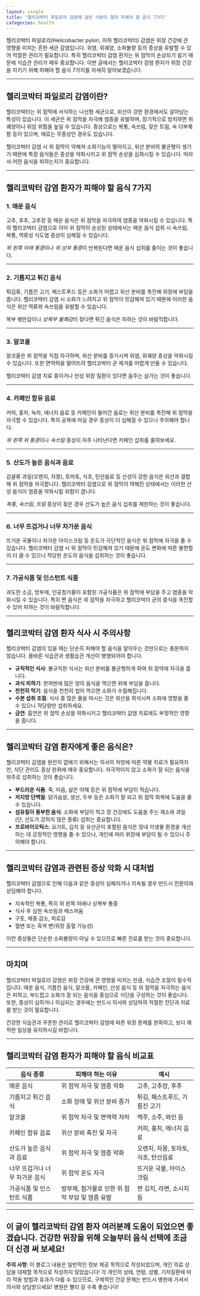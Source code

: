 ```yaml
---
layout: single
title: "헬리코박터 파일로리 감염에 걸린 사람이 절대 피해야 할 음식 7가지"
categories: health
---
```

헬리코박터 파일로리(Helicobacter pylori, 이하 헬리코박터) 감염은 위장 건강에 큰 영향을 미치는 흔한 세균 감염입니다. 위염, 위궤양, 소화불량 등의 증상을 유발할 수 있어 적절한 관리가 필요합니다. 특히 헬리코박터 감염 환자는 위 점막이 손상되기 쉽기 때문에 식습관 관리가 매우 중요합니다. 이번 글에서는 헬리코박터 감염 환자가 위장 건강을 지키기 위해 피해야 할 음식 7가지를 자세히 알아보겠습니다.

---

## 헬리코박터 파일로리 감염이란?

헬리코박터는 위 점막에 서식하는 나선형 세균으로, 위산이 강한 환경에서도 살아남는 특성이 있습니다. 이 세균은 위 점막을 자극해 염증을 유발하며, 장기적으로 방치하면 위궤양이나 위암 위험을 높일 수 있습니다. 증상으로는 복통, 속쓰림, 잦은 트림, 속 더부룩함 등이 있으며, 때로는 무증상인 경우도 있습니다.

헬리코박터 감염 시 위 점막이 약해져 소화기능이 떨어지고, 위산 분비의 불균형이 생기기 때문에 특정 음식들은 증상을 악화시키고 위 점막 손상을 심화시킬 수 있습니다. 따라서 어떤 음식을 피하는지가 중요합니다.

---

## 헬리코박터 감염 환자가 피해야 할 음식 7가지

### 1. 매운 음식

고추, 후추, 고추장 등 매운 음식은 위 점막을 자극하여 염증을 악화시킬 수 있습니다. 특히 헬리코박터 감염으로 이미 위 점막이 손상된 상태에서는 매운 음식 섭취 시 속쓰림, 복통, 역류성 식도염 증상이 심해질 수 있습니다.

*위 왼쪽 아래 통증*이나 *위 상부 통증*이 반복된다면 매운 음식 섭취를 줄이는 것이 좋습니다.

---

### 2. 기름지고 튀긴 음식

튀김류, 기름진 고기, 패스트푸드 등은 소화가 어렵고 위산 분비를 촉진해 위장에 부담을 줍니다. 헬리코박터 감염 시 소화가 느려지고 위 점막이 민감해져 있기 때문에 이러한 음식은 위산 역류와 속쓰림을 유발할 수 있습니다.

복부 팽만감이나 *상복부 불쾌감*이 잦다면 튀긴 음식은 피하는 것이 바람직합니다.

---

### 3. 알코올

알코올은 위 점막을 직접 자극하며, 위산 분비를 증가시켜 위염, 위궤양 증상을 악화시킬 수 있습니다. 또한 면역력을 떨어뜨려 헬리코박터 균 제거를 어렵게 만들 수 있습니다. 

헬리코박터 감염 치료 중이거나 만성 위장 질환이 있다면 음주는 삼가는 것이 좋습니다.

---

### 4. 카페인 함유 음료

커피, 홍차, 녹차, 에너지 음료 등 카페인이 들어간 음료는 위산 분비를 촉진해 위 점막을 자극할 수 있습니다. 특히 공복에 마실 경우 증상이 더 심해질 수 있으니 주의해야 합니다.

*위 왼쪽 위 통증*이나 *속쓰림* 증상이 자주 나타난다면 카페인 섭취를 줄여보세요.

---

### 5. 산도가 높은 음식과 음료

감귤류 과일(오렌지, 자몽), 토마토, 식초, 탄산음료 등 산성이 강한 음식은 위산과 결합해 위 점막을 자극합니다. 헬리코박터 감염으로 위 점막이 약해진 상태에서는 이러한 산성 음식이 염증을 악화시킬 위험이 큽니다.

*복통*, *속쓰림*, *트림* 증상이 잦은 경우 산도가 높은 음식 섭취를 제한하는 것이 좋습니다.

---

### 6. 너무 뜨겁거나 너무 차가운 음식

뜨거운 국물이나 차가운 아이스크림 등 온도가 극단적인 음식은 위 점막에 자극을 줄 수 있습니다. 헬리코박터 감염 시 위 점막이 민감해져 있기 때문에 온도 변화에 따른 불편함이 더 클 수 있으니 적당한 온도의 음식을 섭취하는 것이 좋습니다.

---

### 7. 가공식품 및 인스턴트 식품

과도한 소금, 방부제, 인공첨가물이 포함된 가공식품은 위 점막에 부담을 주고 염증을 악화시킬 수 있습니다. 특히 짠 음식은 위 점막을 자극하고 헬리코박터 균의 증식을 촉진할 수 있어 피하는 것이 바람직합니다.

---

## 헬리코박터 감염 환자 식사 시 주의사항

헬리코박터 감염이 있을 때는 단순히 피해야 할 음식을 알아두는 것만으로는 충분하지 않습니다. 올바른 식습관과 생활습관 개선이 병행되어야 합니다.

- **규칙적인 식사**: 불규칙한 식사는 위산 분비를 불균형하게 하여 위 점막에 자극을 줍니다.
- **과식 피하기**: 한꺼번에 많은 양의 음식을 먹으면 위에 부담을 줍니다.
- **천천히 먹기**: 음식을 천천히 씹어 먹으면 소화가 수월해집니다.
- **수분 섭취 조절**: 식사 중 많은 물을 마시는 것은 위산을 희석시켜 소화에 영향을 줄 수 있으니 적당량만 섭취하세요.
- **금연**: 흡연은 위 점막 손상을 악화시키고 헬리코박터 감염 치료에도 부정적인 영향을 줍니다.

---

## 헬리코박터 감염 환자에게 좋은 음식은?

헬리코박터 감염을 완전히 없애기 위해서는 의사의 처방에 따른 약물 치료가 필요하지만, 식단 관리도 증상 완화에 매우 중요합니다. 자극적이지 않고 소화가 잘 되는 음식을 위주로 섭취하는 것이 좋습니다.

- **부드러운 식품**: 죽, 미음, 삶은 야채 등은 위 점막에 부담이 적습니다.
- **저지방 단백질**: 닭가슴살, 생선, 두부 등은 소화가 잘 되고 위 점막 회복에 도움을 줄 수 있습니다.
- **섬유질이 풍부한 음식**: 소화에 부담이 적고 장 건강에도 도움을 주는 채소와 과일(단, 산도가 강하지 않은 종류) 섭취는 중요합니다.
- **프로바이오틱스**: 요거트, 김치 등 유산균이 포함된 음식은 장내 미생물 환경을 개선하는 데 긍정적인 영향을 줄 수 있으나, 개인에 따라 위장에 부담이 될 수 있으니 주의해야 합니다.

---

## 헬리코박터 감염과 관련된 증상 악화 시 대처법

헬리코박터 감염으로 인해 다음과 같은 증상이 심해지거나 지속될 경우 반드시 전문의와 상담해야 합니다.

- 지속적인 복통, 특히 위 왼쪽 아래나 상복부 통증
- 식사 후 심한 속쓰림과 메스꺼움
- 구토, 체중 감소, 피로감
- 혈변 또는 흑색 변(위장 출혈 가능성)

이런 증상들은 단순한 소화불량이 아닐 수 있으므로 빠른 진료를 받는 것이 중요합니다.

---

## 마치며

헬리코박터 파일로리 감염은 위장 건강에 큰 영향을 미치는 만큼, 식습관 조절이 필수적입니다. 매운 음식, 기름진 음식, 알코올, 카페인, 산성 음식 등 위 점막을 자극하는 음식은 피하고, 부드럽고 소화가 잘 되는 음식을 중심으로 식단을 구성하는 것이 좋습니다. 또한, 증상이 심하거나 의심되는 경우에는 반드시 의사와 상담하여 적절한 진단과 치료를 받는 것이 필요합니다.

건강한 식습관과 꾸준한 관리로 헬리코박터 감염에 따른 위장 문제를 완화하고, 보다 쾌적한 일상을 유지하시길 바랍니다.

---

## 헬리코박터 감염 환자가 피해야 할 음식 비교표

| 음식 종류          | 피해야 하는 이유                       | 예시                      |
|-----------------|---------------------------------|-------------------------|
| 매운 음식          | 위 점막 자극 및 염증 악화              | 고추, 고추장, 후추           |
| 기름지고 튀긴 음식  | 소화 장애 및 위산 분비 증가             | 튀김, 패스트푸드, 기름진 고기   |
| 알코올            | 위 점막 자극 및 면역력 저하              | 맥주, 소주, 와인 등           |
| 카페인 함유 음료     | 위산 분비 촉진 및 자극                  | 커피, 홍차, 에너지 음료        |
| 산도가 높은 음식과 음료 | 위 점막 자극 및 염증 악화               | 오렌지, 자몽, 토마토, 식초, 탄산음료 |
| 너무 뜨겁거나 너무 차가운 음식 | 위 점막 온도 자극                      | 뜨거운 국물, 아이스크림         |
| 가공식품 및 인스턴트 식품 | 방부제, 첨가물로 인한 위 점막 부담 및 염증 유발 | 짠 김치, 라면, 소시지 등        |

---

이 글이 헬리코박터 감염 환자 여러분께 도움이 되었으면 좋겠습니다. 건강한 위장을 위해 오늘부터 음식 선택에 조금 더 신경 써 보세요!
---

**주의 사항**: 이 블로그 내용은 일반적인 정보 제공 목적으로 작성되었으며, 개인 의료 상담을 대체할 목적으로 작성하지 않았습니다! 각 개인의 상태, 연령, 성별, 기저질환에 따라 적용 방법과 효과가 다를 수 있으므로, 구체적인 건강 문제는 반드시 병원에 가셔서 의사와 상담받으세요! 병원은 빨리 갈 수록 좋습니다!
